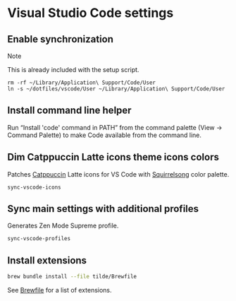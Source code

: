 # Visual Studio Code settings

## Enable synchronization

> [!NOTE]  
> This is already included with the setup script.

```shell
rm -rf ~/Library/Application\ Support/Code/User
ln -s ~/dotfiles/vscode/User ~/Library/Application\ Support/Code/User
```

## Install command line helper

Run “Install 'code' command in PATH” from the command palette (View → Command Palette) to make Code available from the command line.

## Dim Catppuccin Latte icons theme icons colors

Patches [Catppuccin](https://github.com/catppuccin/vscode-icons/) Latte icons for VS Code with [Squirrelsong](../colors/Readme.md) color palette.

```shell
sync-vscode-icons
```

## Sync main settings with additional profiles

Generates Zen Mode Supreme profile.

```shell
sync-vscode-profiles
```

## Install extensions

```bash
brew bundle install --file tilde/Brewfile
```

See [Brewfile](../tilde/Brewfile) for a list of extensions.
